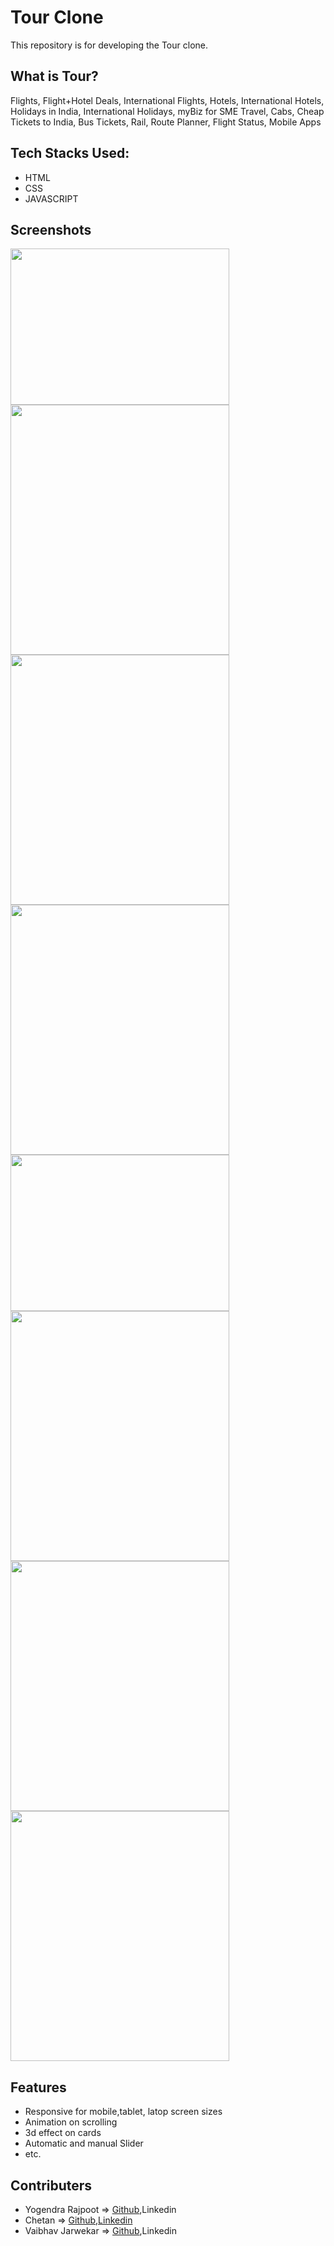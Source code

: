 <h1>Tour Clone</h1>

<p>This repository is for developing the Tour clone.</p>

<h2>What is Tour?</h2>

<p> Flights, Flight+Hotel Deals, International Flights, Hotels, International Hotels, Holidays in India, International Holidays, myBiz for SME Travel, Cabs, Cheap Tickets to India, Bus Tickets, Rail, Route Planner, Flight Status, Mobile Apps </p>

<h2>Tech Stacks Used:</h2>

<ul>
	<li>HTML</li>
	<li>CSS</li>
	<li>JAVASCRIPT</li>
</ul>

<h2>Screenshots</h2>

<img height="250px" width="350px" src="https://i.ibb.co/hs86N97/screencapture-127-0-0-1-5501-home-html-2022-01-25-22-45-13-1.png">
<img  height="400px" width="350px"src="https://i.ibb.co/MfMz463/screenshot-127-0-0-1-5501-2022-01-25-22-55-15.png">
<img  height="400px" width="350px" src="https://i.ibb.co/0Cg259f/screencapture-127-0-0-1-5501-home-html-2022-01-25-22-45-13-4.png">
<img  height="400px" width="350px" src="https://i.ibb.co/pKVbZPD/screencapture-127-0-0-1-5501-home-html-2022-01-25-22-45-13-3.png">
<img  height="250px" width="350px" src="https://i.ibb.co/0CTpv4R/screenshot-127-0-0-1-5501-2022-01-25-22-55-58.png">
<img  height="400px" width="350px" src="https://i.ibb.co/MZCzx17/screenshot-127-0-0-1-5501-2022-01-25-23-15-47.png">
<img  height="400px" width="350px" src="https://i.ibb.co/QCMvFXP/screenshot-127-0-0-1-5501-2022-01-25-23-18-44.png">
<img  height="400px" width="350px" src="https://i.ibb.co/3MZD2W3/screenshot-127-0-0-1-5501-2022-01-25-23-04-57.png">

<h2>Features</h2>

<ul>
	<li>Responsive for mobile,tablet, latop screen sizes</li>
	<li>Animation on scrolling</li>
	<li>3d effect on cards</li>
	<li>Automatic and manual Slider</li>
	<li>etc.</li>
</ul>

<h2>Contributers</h2>
<ul>
	<li>Yogendra Rajpoot => <a href="https://github.com/YogendraRajpoot">Github</a>,<a>Linkedin</a></li>
	<li>Chetan => <a href="https://github.com/devchetan123">Github</a>,<a href="https://www.linkedin.com/in/chetan-mahawar-a381a6220/">Linkedin</a></li>
	<li>Vaibhav Jarwekar => <a href="https://github.com/vaibhavjarwekar5526">Github</a>,<a>Linkedin</a></li>
</ul>
